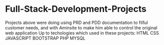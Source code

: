 # Full-Stack-Development-Projects

Projects above were doing using PRD and PDD documentation to filful customer needs, and with Aminsite to make him able to control the original web application 
Up to techologies which used in these projects:
HTML
CSS
JAVASCRIPT
BOOTSTRAP
PHP
MYSQL
